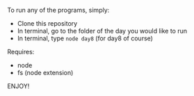 To run any of the programs, simply:

* Clone this repository
* In terminal, go to the folder of the day you would like to run
* In terminal, type `node day8` (for day8 of course)

Requires:

* node
* fs (node extension)

ENJOY!
